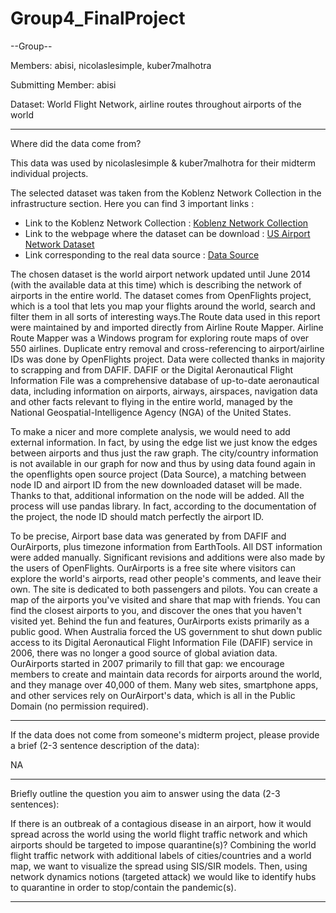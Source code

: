 # Group4_FinalProject

--Group--

Members: abisi, nicolaslesimple, kuber7malhotra

Submitting Member: abisi

Dataset: World Flight Network, airline routes throughout airports of the world

---

Where did the data come from?

This data was used by nicolaslesimple & kuber7malhotra for their midterm individual projects.

The selected dataset was taken from the Koblenz Network Collection in the infrastructure section.
Here you can find 3 important links :
   * Link to the Koblenz Network Collection : [Koblenz Network Collection](http://konect.uni-koblenz.de/)
   * Link to the webpage where the dataset can be download : [US Airport Network Dataset](http://konect.uni-koblenz.de/networks/openflights)
   * Link corresponding to the real data source : [Data Source](http://www.openflights.org/data.html)

The chosen dataset is the world airport network updated until June 2014 (with the available data at this time) which is describing the network of airports in the entire world. The dataset comes from OpenFlights project, which is a tool that lets you map your flights around the world, search and filter them in all sorts of interesting ways.The Route data used in this report were maintained by and imported directly from Airline Route Mapper. Airline Route Mapper was a Windows program for exploring route maps of over 550 airlines. Duplicate entry removal and cross-referencing to airport/airline IDs was done by OpenFlights project. Data were collected thanks in majority to scrapping and from DAFIF. DAFIF or the Digital Aeronautical Flight Information File was a comprehensive database of up-to-date aeronautical data, including information on airports, airways, airspaces, navigation data and other facts relevant to flying in the entire world, managed by the National Geospatial-Intelligence Agency (NGA) of the United States. 

To make a nicer and more complete analysis, we would need to add external information. In fact, by using the edge list we just know the edges between airports and thus just the raw graph. The city/country information is not available in our graph for now and thus by using data found again in the openflights open source project (Data Source), a matching between node ID and airport ID from the new downloaded dataset will be made. Thanks to that, additional information on the node will be added. All the process will use pandas library. In fact, according to the documentation of the project, the node ID should match perfectly the airport ID.

To be precise, Airport base data was generated by from DAFIF and OurAirports, plus timezone information from EarthTools. All DST information were added manually. Significant revisions and additions were also made by the users of OpenFlights.
OurAirports is a free site where visitors can explore the world's airports, read other people's comments, and leave their own. The site is dedicated to both passengers and pilots. You can create a map of the airports you've visited and share that map with friends. You can find the closest airports to you, and discover the ones that you haven't visited yet. Behind the fun and features, OurAirports exists primarily as a public good. When Australia forced the US government to shut down public access to its Digital Aeronautical Flight Information File (DAFIF) service in 2006, there was no longer a good source of global aviation data. OurAirports started in 2007 primarily to fill that gap: we encourage members to create and maintain data records for airports around the world, and they manage over 40,000 of them. Many web sites, smartphone apps, and other services rely on OurAirport's data, which is all in the Public Domain (no permission required).



---
If the data does not come from someone's midterm project, please provide a brief (2-3 sentence description of the data): 

NA

---
Briefly outline the question you aim to answer using the data (2-3 sentences):

If there is an outbreak of a contagious disease in an airport, how it would spread across the world using the world flight traffic network and which airports should be targeted to impose quarantine(s)?
Combining the world flight traffic network with additional labels of cities/countries and a world map, we want to visualize the spread using SIS/SIR models. Then, using network dynamics notions (targeted attack) we would like to identify hubs to quarantine in order to stop/contain the pandemic(s).  

---
